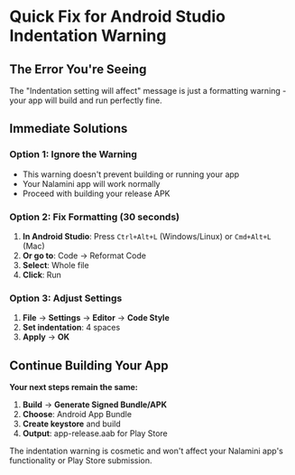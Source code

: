 # Quick Fix for Android Studio Indentation Warning

## The Error You're Seeing
The "Indentation setting will affect" message is just a formatting warning - your app will build and run perfectly fine.

## Immediate Solutions

### Option 1: Ignore the Warning
- This warning doesn't prevent building or running your app
- Your Nalamini app will work normally
- Proceed with building your release APK

### Option 2: Fix Formatting (30 seconds)
1. **In Android Studio**: Press `Ctrl+Alt+L` (Windows/Linux) or `Cmd+Alt+L` (Mac)
2. **Or go to**: Code → Reformat Code
3. **Select**: Whole file
4. **Click**: Run

### Option 3: Adjust Settings
1. **File** → **Settings** → **Editor** → **Code Style**
2. **Set indentation**: 4 spaces
3. **Apply** → **OK**

## Continue Building Your App

**Your next steps remain the same:**
1. **Build** → **Generate Signed Bundle/APK**
2. **Choose**: Android App Bundle
3. **Create keystore** and build
4. **Output**: app-release.aab for Play Store

The indentation warning is cosmetic and won't affect your Nalamini app's functionality or Play Store submission.